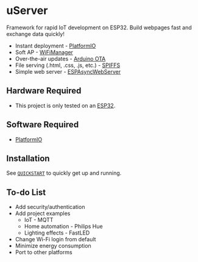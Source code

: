 # uServer

Framework for rapid IoT development on ESP32. Build webpages fast and exchange data quickly!

* Instant deployment - <a href="https://github.com/platformio/
platformio-core">PlatformIO</a>
* Soft AP - <a href="https://github.com/tzapu/WiFiManager/">WiFiManager</a>
* Over-the-air updates - <a href="https://github.com/espressif/arduino-esp32/tree/master/libraries/ArduinoOTA">Arduino OTA</a>
* File serving (.html, .css, .js, etc.) - <a href="https://github.com/espressif/arduino-esp32/tree/master/libraries/SPIFFS">SPIFFS</a>
* Simple web server - <a href="https://github.com/me-no-dev/ESPAsyncWebServer">ESPAsyncWebServer</a>

## Hardware Required

* This project is only tested on an <a href="https://www.mouser.com/ProductDetail/Espressif-Systems/ESP32-DevKitC-32UE/?qs=GedFDFLaBXFguOYDKoZ3jA%3D%3D">ESP32</a>.

## Software Required

* <a href="https://github.com/platformio/platformio-core">PlatformIO</a>

## Installation

See [`QUICKSTART`](QUICKSTART.md) to quickly get up and running.

## To-do List

* Add security/authentication
* Add project examples
    * IoT - MQTT
    * Home automation - Philips Hue
    * Lighting effects - FastLED
* Change Wi-Fi login from default
* Minimize energy consumption
* Port to other platforms
